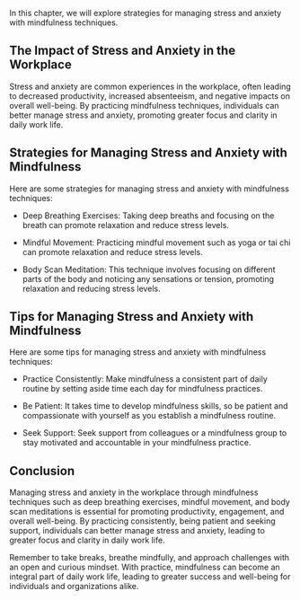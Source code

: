 
In this chapter, we will explore strategies for managing stress and anxiety with mindfulness techniques.

The Impact of Stress and Anxiety in the Workplace
-------------------------------------------------

Stress and anxiety are common experiences in the workplace, often leading to decreased productivity, increased absenteeism, and negative impacts on overall well-being. By practicing mindfulness techniques, individuals can better manage stress and anxiety, promoting greater focus and clarity in daily work life.

Strategies for Managing Stress and Anxiety with Mindfulness
-----------------------------------------------------------

Here are some strategies for managing stress and anxiety with mindfulness techniques:

* Deep Breathing Exercises: Taking deep breaths and focusing on the breath can promote relaxation and reduce stress levels.

* Mindful Movement: Practicing mindful movement such as yoga or tai chi can promote relaxation and reduce stress levels.

* Body Scan Meditation: This technique involves focusing on different parts of the body and noticing any sensations or tension, promoting relaxation and reducing stress levels.

Tips for Managing Stress and Anxiety with Mindfulness
-----------------------------------------------------

Here are some tips for managing stress and anxiety with mindfulness techniques:

* Practice Consistently: Make mindfulness a consistent part of daily routine by setting aside time each day for mindfulness practices.

* Be Patient: It takes time to develop mindfulness skills, so be patient and compassionate with yourself as you establish a mindfulness routine.

* Seek Support: Seek support from colleagues or a mindfulness group to stay motivated and accountable in your mindfulness practice.

Conclusion
----------

Managing stress and anxiety in the workplace through mindfulness techniques such as deep breathing exercises, mindful movement, and body scan meditations is essential for promoting productivity, engagement, and overall well-being. By practicing consistently, being patient and seeking support, individuals can better manage stress and anxiety, leading to greater focus and clarity in daily work life.

Remember to take breaks, breathe mindfully, and approach challenges with an open and curious mindset. With practice, mindfulness can become an integral part of daily work life, leading to greater success and well-being for individuals and organizations alike.

